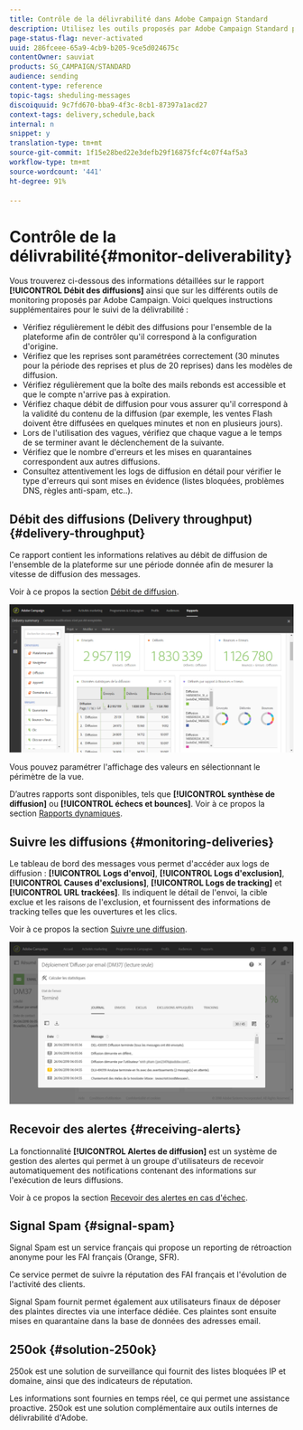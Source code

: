 ```yaml
---
title: Contrôle de la délivrabilité dans Adobe Campaign Standard
description: Utilisez les outils proposés par Adobe Campaign Standard pour suivre la délivrabilité de votre plateforme.
page-status-flag: never-activated
uuid: 286fceee-65a9-4cb9-b205-9ce5d024675c
contentOwner: sauviat
products: SG_CAMPAIGN/STANDARD
audience: sending
content-type: reference
topic-tags: sheduling-messages
discoiquuid: 9c7fd670-bba9-4f3c-8cb1-87397a1acd27
context-tags: delivery,schedule,back
internal: n
snippet: y
translation-type: tm+mt
source-git-commit: 1f15e28bed22e3defb29f16875fcf4c07f4af5a3
workflow-type: tm+mt
source-wordcount: '441'
ht-degree: 91%

---
```



# Contrôle de la délivrabilité{#monitor-deliverability}

Vous trouverez ci-dessous des informations détaillées sur le rapport **[!UICONTROL Débit des diffusions]** ainsi que sur les différents outils de monitoring proposés par Adobe Campaign. Voici quelques instructions supplémentaires pour le suivi de la délivrabilité :
* Vérifiez régulièrement le débit des diffusions pour l&#39;ensemble de la plateforme afin de contrôler qu&#39;il correspond à la configuration d&#39;origine.
* Vérifiez que les reprises sont paramétrées correctement (30 minutes pour la période des reprises et plus de 20 reprises) dans les modèles de diffusion.
* Vérifiez régulièrement que la boîte des mails rebonds est accessible et que le compte n&#39;arrive pas à expiration.
* Vérifiez chaque débit de diffusion pour vous assurer qu&#39;il correspond à la validité du contenu de la diffusion (par exemple, les ventes Flash doivent être diffusées en quelques minutes et non en plusieurs jours).
* Lors de l&#39;utilisation des vagues, vérifiez que chaque vague a le temps de se terminer avant le déclenchement de la suivante.
* Vérifiez que le nombre d&#39;erreurs et les mises en quarantaines correspondent aux autres diffusions.
* Consultez attentivement les logs de diffusion en détail pour vérifier le type d&#39;erreurs qui sont mises en évidence (listes bloquées, problèmes DNS, règles anti-spam, etc..).

## Débit des diffusions (Delivery throughput){#delivery-throughput}

Ce rapport contient les informations relatives au débit de diffusion de l&#39;ensemble de la plateforme sur une période donnée afin de mesurer la vitesse de diffusion des messages.

Voir à ce propos la section [Débit de diffusion](../../reporting/using/delivery-throughput.md).

![](assets/delivery_reports_1.png)

Vous pouvez paramétrer l&#39;affichage des valeurs en sélectionnant le périmètre de la vue.

D’autres rapports sont disponibles, tels que **[!UICONTROL synthèse de diffusion]** ou **[!UICONTROL échecs et bounces]**. Voir à ce propos la section [Rapports dynamiques](../../reporting/using/about-dynamic-reports.md).

## Suivre les diffusions {#monitoring-deliveries}

Le tableau de bord des messages vous permet d&#39;accéder aux logs de diffusion : **[!UICONTROL Logs d&#39;envoi]**, **[!UICONTROL Logs d&#39;exclusion]**, **[!UICONTROL Causes d&#39;exclusions]**, **[!UICONTROL Logs de tracking]** et **[!UICONTROL URL trackées]**. Ils indiquent le détail de l&#39;envoi, la cible exclue et les raisons de l&#39;exclusion, et fournissent des informations de tracking telles que les ouvertures et les clics.

Voir à ce propos la section [Suivre une diffusion](../../sending/using/monitoring-a-delivery.md).

![](assets/sending_delivery1.png)

## Recevoir des alertes {#receiving-alerts}

La fonctionnalité **[!UICONTROL Alertes de diffusion]** est un système de gestion des alertes qui permet à un groupe d&#39;utilisateurs de recevoir automatiquement des notifications contenant des informations sur l&#39;exécution de leurs diffusions.

Voir à ce propos la section [Recevoir des alertes en cas d&#39;échec](../../sending/using/receiving-alerts-when-failures-happen.md).

## Signal Spam {#signal-spam}

Signal Spam est un service français qui propose un reporting de rétroaction anonyme pour les FAI français (Orange, SFR).

Ce service permet de suivre la réputation des FAI français et l&#39;évolution de l&#39;activité des clients.

Signal Spam fournit permet également aux utilisateurs finaux de déposer des plaintes directes via une interface dédiée. Ces plaintes sont ensuite mises en quarantaine dans la base de données des adresses email.

## 250ok {#solution-250ok}

250ok est une solution de surveillance qui fournit des listes bloquées IP et domaine, ainsi que des indicateurs de réputation.

Les informations sont fournies en temps réel, ce qui permet une assistance proactive. 250ok est une solution complémentaire aux outils internes de délivrabilité d&#39;Adobe.
